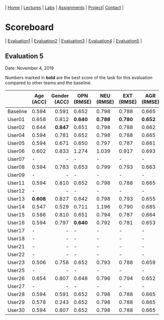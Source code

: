 | [Home](index.md) | [Lectures](lectures.md) | [Labs](labs.md) | [Assignments](assignments.md) | [Project](project.md)| [Contact](contact.md) |


# Scoreboard

| [Evaluation1](scores/evaluation1.md) | [Evaluation2](scores/evaluation2.md) | [Evaluation3](scores/evaluation3.md) | [Evaluation4](scores/evaluation4.md) | [Evaluation5](scores/evaluation5.md) |

## Evaluation 5

Date: November 4, 2019

Numbers marked in **bold** are the best score of the task for this evaluation compared to other teams and the baseline.


|       | Age (ACC) | Gender (ACC) | OPN (RMSE) | NEU (RMSE) | EXT (RMSE) | AGR (RMSE) | CON (RMSE) | Full Grade |  Rank 🏆|
|-------|--------------|----------:|------------|------------|------------|------------|------------|------------|-------|
| Baseline|0.594|0.591|0.652|0.798|0.788|0.665|0.734|-||
| User01 |0.658|0.812|**0.640**|**0.788**|**0.780**|**0.652**|**0.711**|✅||
| User02 |0.644|**0.847**|0.651|0.798|0.788|0.662|0.730|✅||
| User04 |0.594|0.781|0.652|0.798|0.788|0.665|0.734|✅||
| User05 |0.594|0.671|0.650|0.797|0.787|0.661|0.728|✅||
| User06 |0.602|0.833|1.274|1.039|0.917|0.693|0.741|✅||
| User07 |-|-|-|-|-|-|-|-|
| User08 |0.594|0.783|0.653|0.799|0.793|0.663|0.728|✅||
| User09 |-|-|-|-|-|-|-|-|
| User11 |0.594|0.810|0.652|0.798|0.788|0.665|0.734|✅||
| User12 |-|-|-|-|-|-|-|-|
| User13 |**0.608**|0.827|0.642|0.798|0.793|0.655|0.718|✅||
| User14 |0.547|0.529|0.711|1.196|0.790|0.685|0.952|-||
| User15 |0.586|0.810|0.651|0.794|0.787|0.664|0.726|✅||
| User16 |0.594|0.797|**0.640**|0.792|0.781|0.653|0.712|✅||
| User17 |-|-|-|-|-|-|-|-|
| User18 |-|-|-|-|-|-|-|-|
| User21 |-|-|-|-|-|-|-|-|
| User22 |-|-|-|-|-|-|-|-|
| User23 |0.506|0.758|0.652|0.793|0.788|0.659|0.722|✅||
| User25 |-|-|-|-|-|-|-|-|
| User26 |0.654|0.807|0.648|0.796|0.794|0.652|0.713|✅||
| User27 |-|-|-|-|-|-|-|-|
| User28 |0.594|0.591|0.652|0.798|0.788|0.665|0.734|-||
| User29 |0.578|0.243|0.652|0.798|0.788|0.665|0.734|-||
| User30 |0.594|0.807|0.652|0.798|0.788|0.665|0.734|✅||
